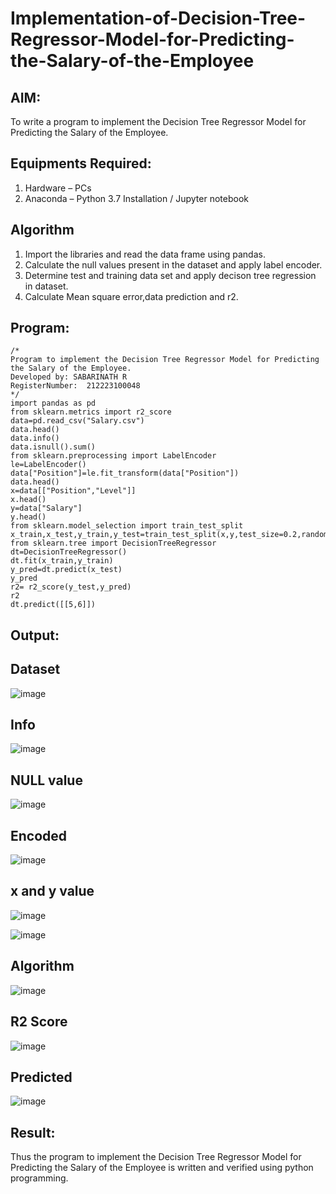 # Implementation-of-Decision-Tree-Regressor-Model-for-Predicting-the-Salary-of-the-Employee

## AIM:
To write a program to implement the Decision Tree Regressor Model for Predicting the Salary of the Employee.

## Equipments Required:
1. Hardware – PCs
2. Anaconda – Python 3.7 Installation / Jupyter notebook

## Algorithm
1. Import the libraries and read the data frame using pandas.
2. Calculate the null values present in the dataset and apply label encoder.
3. Determine test and training data set and apply decison tree regression in dataset.
4. Calculate Mean square error,data prediction and r2. 

## Program:
```
/*
Program to implement the Decision Tree Regressor Model for Predicting the Salary of the Employee.
Developed by: SABARINATH R
RegisterNumber:  212223100048
*/
import pandas as pd
from sklearn.metrics import r2_score
data=pd.read_csv("Salary.csv")
data.head()
data.info()
data.isnull().sum()
from sklearn.preprocessing import LabelEncoder
le=LabelEncoder()
data["Position"]=le.fit_transform(data["Position"])
data.head()
x=data[["Position","Level"]]
x.head()
y=data["Salary"]
y.head()
from sklearn.model_selection import train_test_split
x_train,x_test,y_train,y_test=train_test_split(x,y,test_size=0.2,random_state=2)
from sklearn.tree import DecisionTreeRegressor
dt=DecisionTreeRegressor()
dt.fit(x_train,y_train)
y_pred=dt.predict(x_test)
y_pred
r2= r2_score(y_test,y_pred)
r2
dt.predict([[5,6]])
```

## Output:
## Dataset
![image](https://github.com/user-attachments/assets/abef65d4-b219-46a9-b935-4f67bf7ed341)


## Info
![image](https://github.com/user-attachments/assets/cff8eb11-6e81-4ba7-a3ed-124f1a2a5f11)


## NULL value
![image](https://github.com/user-attachments/assets/6ee43067-c547-4b83-b5ad-c561cb99c825)


## Encoded
![image](https://github.com/user-attachments/assets/282dce0d-ffba-4744-ba89-14e28a76e438)


## x and y value
![image](https://github.com/user-attachments/assets/cc20c1ca-9cf6-4cf4-9dc4-c061694ecb8b)

![image](https://github.com/user-attachments/assets/f27fe43d-9b06-43c9-ba54-04d0b106d66f)


## Algorithm
![image](https://github.com/user-attachments/assets/e9497877-3758-43e3-b387-a0b5ebd0bab9)

## R2 Score
![image](https://github.com/user-attachments/assets/63f58e6e-bd00-46b3-9fc0-c20b898ee3c3)

## Predicted
![image](https://github.com/user-attachments/assets/a9774313-d3f9-4734-bf2b-fe88f1ec528d)


## Result:
Thus the program to implement the Decision Tree Regressor Model for Predicting the Salary of the Employee is written and verified using python programming.
